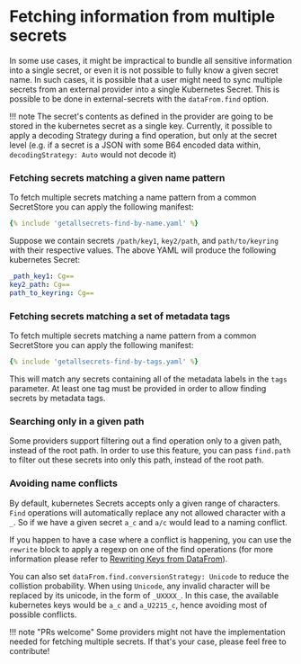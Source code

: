 # Fetching information from multiple secrets

In some use cases, it might be impractical to bundle all sensitive information into a single secret, or even it is not possible to fully know a given secret name. In such cases, it is possible that a user might need to sync multiple secrets from an external provider into a single Kubernetes Secret. This is possible to be done in external-secrets with the `dataFrom.find` option.

!!! note
    The secret's contents as defined in the provider are going to be stored in the kubernetes secret as a single key. Currently, it possible to apply a decoding Strategy during a find operation, but only at the secret level (e.g. if a secret is a JSON with some B64 encoded data within, `decodingStrategy: Auto` would not decode it)


### Fetching secrets matching a given name pattern
To fetch multiple secrets matching a name pattern from a common SecretStore you can apply the following manifest:
```yaml
{% include 'getallsecrets-find-by-name.yaml' %}
```

Suppose we contain secrets `/path/key1`, `key2/path`, and `path/to/keyring` with their respective values. The above YAML will produce the following kubernetes Secret:

```yaml
_path_key1: Cg==
key2_path: Cg==
path_to_keyring: Cg==
```
### Fetching secrets matching a set of metadata tags
To fetch multiple secrets matching a name pattern from a common SecretStore you can apply the following manifest:
```yaml
{% include 'getallsecrets-find-by-tags.yaml' %}
```
This will match any secrets containing all of the metadata labels in the `tags` parameter. At least one tag must be provided in order to allow finding secrets by metadata tags.


### Searching only in a given path
Some providers support filtering out a find operation only to a given path, instead of the root path. In order to use this feature, you can pass `find.path` to filter out these secrets into only this path, instead of the root path.

### Avoiding name conflicts
By default, kubernetes Secrets accepts only a given range of characters. `Find` operations will automatically replace any not allowed character with a `_`. So if we have a given secret `a_c` and `a/c` would lead to a naming conflict.


If you happen to have a case where a conflict is happening, you can use the `rewrite` block to apply a regexp on one of the find operations (for more information please refer to [Rewriting Keys from DataFrom](datafrom-rewrite.md)).

You can also set  `dataFrom.find.conversionStrategy: Unicode` to reduce the collistion probability. When using `Unicode`, any invalid character will be replaced by its unicode, in the form of `_UXXXX_`. In this case, the available kubernetes keys would be `a_c` and `a_U2215_c`, hence avoiding most of possible conflicts.



!!! note "PRs welcome"
    Some providers might not have the implementation needed for fetching multiple secrets. If that's your case, please feel free to contribute!
